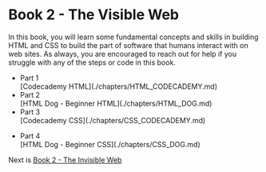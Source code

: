 # Book 2 - The Visible Web

In this book, you will learn some fundamental concepts and skills in building HTML and CSS to build the part of software that humans interact with on web sites. As always, you are encouraged to reach out for help if you struggle with any of the steps or code in this book.


* <div class="listitem__header">Part 1</div>[Codecademy HTML](./chapters/HTML_CODECADEMY.md)
* <div class="listitem__header">Part 2</div>[HTML Dog - Beginner HTML](./chapters/HTML_DOG.md)
* <div class="listitem__header">Part 3</div>[Codecademy CSS](./chapters/CSS_CODECADEMY.md)

<div></div>

* <div class="listitem__header">Part 4</div>[HTML Dog - Beginner CSS](./chapters/CSS_DOG.md)

Next is [Book 2 - The Invisible Web](../book-3-the-invisible-web/README.md)